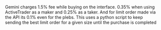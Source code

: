 Gemini charges 1.5% fee while buying on the interface. 0.35% when using ActiveTrader as a maker and 0.25% as a taker. And for limit order made via the API its 0.1% even for the plebs. This uses a python script to keep sending the best limit order for a given size until the purchase is completed 

